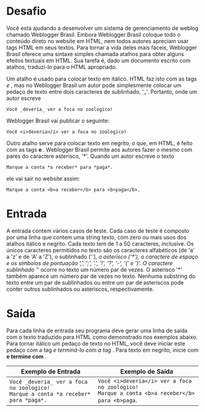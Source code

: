 # Desafio
Você está ajudando a desenvolver um sistema de gerenciamento de weblog chamado Weblogger Brasil. Embora Weblogger Brasil coloque todo o conteúdo direto no website em HTML, nem todos autores apreciam usar tags HTML em seus textos. Para tornar a vida deles mais fáceis, Weblogger Brasil oferece uma sintaxe simples chamada atalhos para obter alguns efeitos textuais em HTML. Sua tarefa é, dado um documento escrito com atalhos, traduzi-lo para o HTML apropriado.

Um atalho é usado para colocar texto em itálico. HTML faz isto com as tags <i> e </i>, mas no Weblogger Brasil um autor pode simplesmente colocar um pedaço de texto entre dois caracteres de sublinhado, '_'. Portanto, onde um autor escreve

    Você _deveria_ ver a foca no zoologico!
                
Weblogger Brasil vai publicar o seguinte:

    Você <i>deveria</i> ver a foca no zoologico!
                
Outro atalho serve para colocar texto em negrito, o que, em HTML, é feito com as tags <b> e </b>. Weblogger Brasil permite aos autores fazer o mesmo com pares do caractere asterisco, '*'. Quando um autor escreve o texto

    Marque a conta *a receber* para *paga*.
                
ele vai sair no website assim:

    Marque a conta <b>a receber</b> para <b>paga</b>.
                
# Entrada
A entrada contem vários casos de teste. Cada caso de teste é composto por uma linha que contem uma string texto, com zero ou mais usos dos atalhos itálico e negrito. Cada texto tem de 1 a 50 caracteres, inclusive. Os únicos caracteres permitidos no texto são os caracteres alfabéticos (de 'a' a 'z' e de 'A' a 'Z'), o sublinhado ('_'), o asterisco ('*'), o caractere de espaço e os símbolos de pontuação ',', ';', '.', '!', '?', '-', '(' e ')'. O caractere sublinhado '_' ocorre no texto um número par de vezes. O asterisco '*' também aparece um número par de vezes no texto. Nenhuma substring do texto entre um par de sublinhados ou entre um par de asteriscos pode conter outros sublinhados ou asteriscos, respectivamente.

# Saída
Para cada linha de entrada seu programa deve gerar uma linha de saída com o texto traduzido para HTML como demonstrado nos exemplos abaixo. Para tornar itálico um pedaço de texto no HTML, você deve iniciar este pedaço com a tag <i> e terminá-lo com a tag </i>. Para texto em negrito, inicie com <b> e termine com </b>.

| Exemplo de Entrada | Exemplo de Saída|
| ---|--- |
|`Você _deveria_ ver a foca no zoologico!`</br>`Marque a conta *a receber* para *paga*.`|`Você <i>deveria</i> ver a foca no zoologico!`</br>`Marque a conta <b>a receber</b> para <b>paga`</b>.|